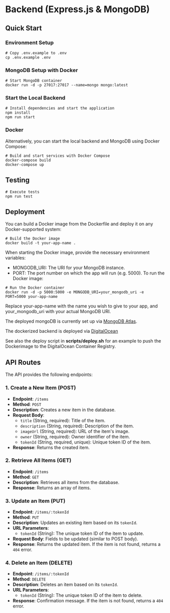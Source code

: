 # Backend (Express.js & MongoDB)

## Quick Start

### Environment Setup
```
# Copy .env.example to .env
cp .env.example .env
```

### MongoDB Setup with Docker
```
# Start MongoDB container
docker run -d -p 27017:27017 --name=mongo mongo:latest
```

###  Start the Local Backend
```
# Install dependencies and start the application
npm install
npm run start
```

### Docker

Alternatively, you can start the local backend and MongoDB using Docker Compose:

```
# Build and start services with Docker Compose
docker-compose build
docker-compose up
```

## Testing

```
# Execute tests
npm run test
```

## Deployment

You can build a Docker image from the Dockerfile and deploy it on any Docker-supported system:

```
# Build the Docker image
docker build -t your-app-name .
```

When starting the Docker image, provide the necessary environment variables:

- MONGODB_URI: The URI for your MongoDB instance.
- PORT: The port number on which the app will run (e.g. 5000).
To run the Docker image:

```
# Run the Docker container
docker run -d -p 5000:5000 -e MONGODB_URI=your_mongodb_uri -e PORT=5000 your-app-name
```

Replace your-app-name with the name you wish to give to your app, and your_mongodb_uri with your actual MongoDB URI.

The deployed mongoDB is currently set up via [MongoDB Atlas](https://www.mongodb.com/cloud/atlas).

The dockerized backend is deployed via [DigitalOcean](https://cloud.digitalocean.com)

See also the deploy script in **scripts/deploy.sh** for an example to push the Dockerimage to the DigitalOcean Container Registry.

## API Routes

The API provides the following endpoints:

### 1. Create a New Item (POST)

- **Endpoint**: `/items`
- **Method**: `POST`
- **Description**: Creates a new item in the database.
- **Request Body**:
  - `title` (String, required): Title of the item.
  - `description` (String, required): Description of the item.
  - `imageUrl` (String, required): URL of the item's image.
  - `owner` (String, required): Owner identifier of the item.
  - `tokenId` (String, required, unique): Unique token ID of the item.
- **Response**: Returns the created item.

### 2. Retrieve All Items (GET)

- **Endpoint**: `/items`
- **Method**: `GET`
- **Description**: Retrieves all items from the database.
- **Response**: Returns an array of items.

### 3. Update an Item (PUT)

- **Endpoint**: `/items/:tokenId`
- **Method**: `PUT`
- **Description**: Updates an existing item based on its `tokenId`.
- **URL Parameters**:
  - `tokenId` (String): The unique token ID of the item to update.
- **Request Body**: Fields to be updated (similar to POST body).
- **Response**: Returns the updated item. If the item is not found, returns a `404` error.

### 4. Delete an Item (DELETE)

- **Endpoint**: `/items/:tokenId`
- **Method**: `DELETE`
- **Description**: Deletes an item based on its `tokenId`.
- **URL Parameters**:
  - `tokenId` (String): The unique token ID of the item to delete.
- **Response**: Confirmation message. If the item is not found, returns a `404` error.
